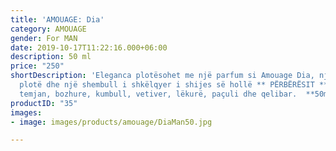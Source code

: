 ```yaml
---
title: 'AMOUAGE: Dia'
category: AMOUAGE
gender: For MAN
date: 2019-10-17T11:22:16.000+06:00
description: 50 ml
price: "250"
shortDescription: 'Eleganca plotësohet me një parfum si Amouage Dia, një  aromë e
  plotë dhe një shembull i shkëlqyer i shijes së hollë ** PËRBËRËSIT **: Kardamom,
  temjan, bozhure, kumbull, vetiver, lëkurë, paçuli dhe qelibar.  **50ml-EDP-MAN**'
productID: "35"
images:
- image: images/products/amouage/DiaMan50.jpg

---
```

